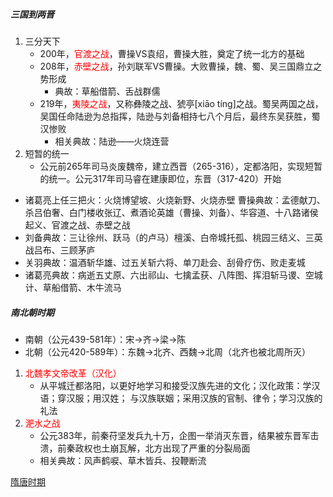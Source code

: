 ##### 三国到两晋

1. 三分天下
   - 200年，<font color=red>官渡之战</font>，曹操VS袁绍，曹操大胜，奠定了统一北方的基础
   - 208年，<font color=red>赤壁之战</font>，孙刘联军VS曹操。大败曹操，魏、蜀、吴三国鼎立之势形成
      - 典故：草船借箭、舌战群儒
   - 219年，<font color=red>夷陵之战</font>，又称彝陵之战、猇亭[xiāo tíng]之战。蜀吴两国之战，吴国任命陆逊为总指挥，陆逊与刘备相持七八个月后，最终东吴获胜，蜀汉惨败
      - 相关典故：陆逊——火烧连营
2. 短暂的统一
   - 公元前265年司马炎废魏帝，建立西晋（265-316），定都洛阳，实现短暂的统一。公元317年司马睿在建康即位，东晋（317-420）开始
- 诸葛亮上任三把火：火烧博望坡、火烧新野、火烧赤壁
曹操典故：孟德献刀、杀吕伯奢、白门楼收张辽、煮酒论英雄（曹操、刘备）、华容道、十八路诸侯起义、官渡之战、赤壁之战
- 刘备典故：三让徐州、跃马（的卢马）檀溪、白帝城托孤、桃园三结义、三英战吕布、三顾茅庐
- 关羽典故：温酒斩华雄、过五关斩六将、单刀赴会、刮骨疗伤、败走麦城
- 诸葛亮典故：病逝五丈原、六出祁山、七擒孟获、八阵图、挥泪斩马谡、空城计、草船借箭、木牛流马

##### 南北朝时期

- 南朝（公元439-581年）：宋->齐->梁->陈
- 北朝（公元420-589年）：东魏->北齐、西魏->北周（北齐也被北周所灭）
1. <font color=red>北魏孝文帝改革（汉化）</font>
   - 从平城迁都洛阳，以更好地学习和接受汉族先进的文化；汉化政策：学汉语；穿汉服；用汉姓； 与汉族联姻；采用汉族的官制、律令；学习汉族的礼法
2. <font color=red>淝水之战</font>
   - 公元383年，前秦苻坚发兵九十万，企图一举消灭东晋，结果被东晋军击溃，前秦政权也土崩瓦解，北方出现了严重的分裂局面
   - 相关典故：风声鹤唳、草木皆兵、投鞭断流

[隋唐时期](lsrw/zggds/stsq)